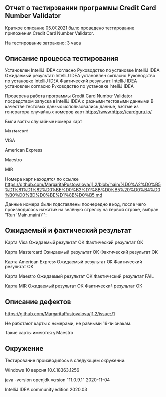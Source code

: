 ## Отчет о тестировании программы Credit Card Number Validator

Краткое описание
05.07.2021 было проведено тестирование приложения Credit Card Number Validator.

На тестирование затрачено: 3 часа


## Описание процесса тестирования


Установлен IntelliJ IDEA согласно Руководство по установке IntelliJ IDEA
Ожидаемый результат: IntelliJ IDEA установлен  согласно Руководство по установке IntelliJ IDEA
Фактический  результат: IntelliJ IDEA установлен согласно Руководство по установке IntelliJ IDEA

Проверена работа программы Credit Card Number Validator посредством запуска в IntelliJ IDEA с разными тестовыми данными
В качестве тестовых данных использовались данные, взятые из генератора случайных номеров карт https://www.https://cardguru.io/

Были взяты  случайные номера карт 

Mastercard 

VISA

American Express

Maestro

MIR

Номера карт находятся по ссылке https://github.com/MargaritaPustovalova/j1.2/blob/main/%D0%A2%D0%B5%D1%81%D1%82%D0%BE%D0%B2%D1%8B%D0%B5%20%D0%B4%D0%B0%D0%BD%D0%BD%D1%8B%D0%B5.md 


Данные номера были подставлены  поочередно в код, после чего производилось нажатие на зелёную стрелку на первой строке, выбран "Run 'Main.main()'":

## Ожидаемый и фактический результат 

Карта Visa
Ожидаемый результат OK
Фактический результат OK

Карта Mastercard
Ожидаемый результат OK
Фактический результат OK

Карта American Express
Ожидаемый результат OK
Фактический результат OK

Карта Maestro
Ожидаемый результат OK
Фактический результат FAIL

Карта MIR
Ожидаемый результат OK
Фактический результат OK

## Описание дефектов 

https://github.com/MargaritaPustovalova/j1.2/issues/1

Не работают карты с номерами, не равными 16-ти знакам. 

Такие карты имеются у Maestro

## Окружение

Тестирование производилось в следующем окружении:

Windows 10 версия 10.0.18363.1256

java -version openjdk version "11.0.9.1" 2020-11-04

IntelliJ IDEA community edition 2020.03 
